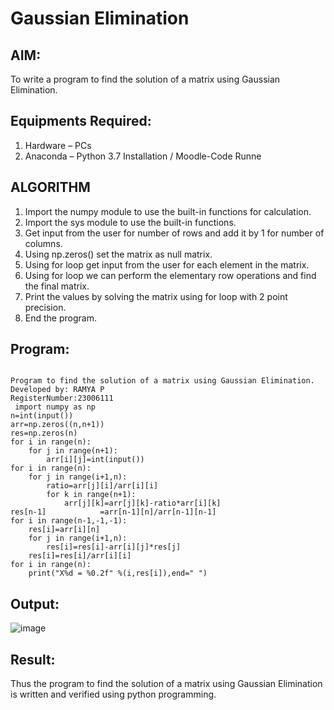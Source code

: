 # Gaussian Elimination

## AIM:
To write a program to find the solution of a matrix using Gaussian Elimination.

## Equipments Required:
1. Hardware – PCs
2. Anaconda – Python 3.7 Installation / Moodle-Code Runne

## ALGORITHM
1. Import the numpy module to use the built-in functions for calculation.
2. Import the sys module to use the built-in functions.
3. Get input from the user for number of rows and add it by 1 for number of columns.
4. Using np.zeros() set the matrix as null matrix.
5. Using for loop get input from the user for each element in the matrix.
6. Using for loop we can perform the elementary row operations and find the final matrix.
7. Print the values by solving the matrix using for loop with 2 point precision.
8. End the program.

## Program:
```

Program to find the solution of a matrix using Gaussian Elimination.
Developed by: RAMYA P
RegisterNumber:23006111
 import numpy as np
n=int(input())
arr=np.zeros((n,n+1))
res=np.zeros(n)
for i in range(n):
    for j in range(n+1):
        arr[i][j]=int(input())
for i in range(n):
    for j in range(i+1,n):
        ratio=arr[j][i]/arr[i][i]
        for k in range(n+1):
            arr[j][k]=arr[j][k]-ratio*arr[i][k]
res[n-1]            =arr[n-1][n]/arr[n-1][n-1]
for i in range(n-1,-1,-1):
    res[i]=arr[i][n]
    for j in range(i+1,n):
        res[i]=res[i]-arr[i][j]*res[j]
    res[i]=res[i]/arr[i][i]
for i in range(n):
    print("X%d = %0.2f" %(i,res[i]),end=" ")

```

## Output:
![image](https://github.com/23006111/Gaussian/assets/145981696/27c36f2b-4cb8-4a23-90de-d3c8645da7cd)



## Result:
Thus the program to find the solution of a matrix using Gaussian Elimination is written and verified using python programming.

